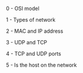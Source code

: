 0 - OSI model

1 - Types of network

2 - MAC and IP address

3 -  UDP and TCP

4 - TCP and UDP ports

5 - Is the host on the network

